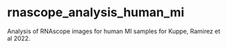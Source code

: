 # rnascope_analysis_human_mi
Analysis of RNAscope images for human MI samples for Kuppe, Ramirez et al 2022.
